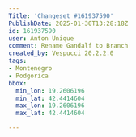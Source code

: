 ```yaml
---
Title: 'Changeset #161937590'
PublishDate: 2025-01-30T13:28:18Z
id: 161937590
user: Anton Unique
comment: Rename Gandalf to Branch
created_by: Vespucci 20.2.2.0
tags:
- Montenegro
- Podgorica
bbox:
  min_lon: 19.2606196
  min_lat: 42.4414604
  max_lon: 19.2606196
  max_lat: 42.4414604

---
```

